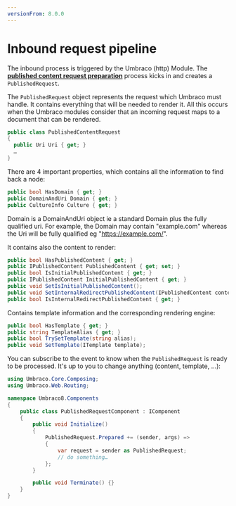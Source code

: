 ```yaml
---
versionFrom: 8.0.0
---
```


# Inbound request pipeline

The inbound process is triggered by the Umbraco (http) Module.  The **[published content request preparation](published-content-request-preparation.md)** process kicks in and creates a `PublishedRequest`.

The `PublishedRequest` object represents the request which Umbraco must handle.  It contains everything that will be needed to render it.  All this occurs when the Umbraco modules consider that an incoming request maps to a document that can be rendered.

```csharp
public class PublishedContentRequest
{
  public Uri Uri { get; }
  …
}
```

There are 4 important properties, which contains all the information to find back a node:

```csharp
public bool HasDomain { get; }
public DomainAndUri Domain { get; }
public CultureInfo Culture { get; }
```
Domain is a DomainAndUri object ie a standard Domain plus the fully qualified uri. For example, the Domain may contain "example.com" whereas the Uri will be fully qualified eg "https://example.com/".

It contains also the content to render:

```csharp
public bool HasPublishedContent { get; }
public IPublishedContent PublishedContent { get; set; }
public bool IsInitialPublishedContent { get; }
public IPublishedContent InitialPublishedContent { get; }
public void SetIsInitialPublishedContent();
public void SetInternalRedirectPublishedContent(IPublishedContent content);
public bool IsInternalRedirectPublishedContent { get; }
```

Contains template information and the corresponding rendering engine:

```csharp
public bool HasTemplate { get; }
public string TemplateAlias { get; }
public bool TrySetTemplate(string alias);
public void SetTemplate(ITemplate template);
```

You can subscribe to the event to know when the `PublishedRequest` is ready to be processed.  It's up to you to change anything (content, template, ...):

```csharp
using Umbraco.Core.Composing;
using Umbraco.Web.Routing;

namespace Umbraco8.Components
{
    public class PublishedRequestComponent : IComponent
    {
        public void Initialize()
        {
            PublishedRequest.Prepared += (sender, args) =>
            {
                var request = sender as PublishedRequest;
                // do something…
            };
        }

        public void Terminate() {}
    }
}
```
